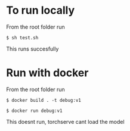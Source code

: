 # To run locally
From the root folder run

```
$ sh test.sh
```
This runs succesfully
# Run with docker
From the root folder run

```
$ docker build . -t debug:v1

$ docker run debug:v1
```

This doesnt run, torchserve cant load the model
